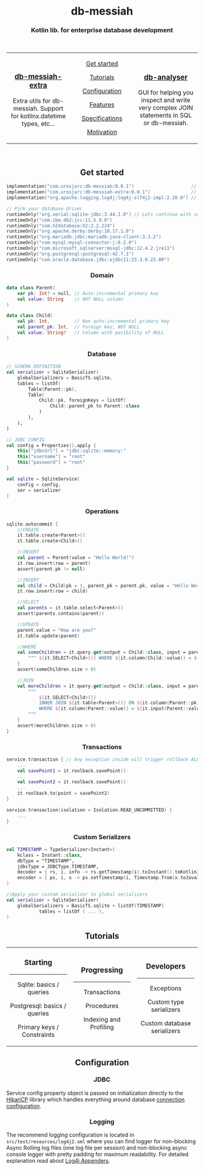 <h1 align="center">db-messiah</h1>
<h3 align="center">Kotlin lib. for enterprise database development</h3>
<br>
<table width="100%" border="0">
    <tr>
        <td width="33%">
            <h3 align="center"><a href="https://github.com/urosjarc/db-messiah-extra">db-messiah-extra</a></h3>
            <p align="center">Extra utils for db-messiah. Support for kotlinx.datetime types, etc... </p>
        </td>
        <td width="33%" align="center">
                <p><a href="#get-started">Get started</a></p>
                <p><a href="#tutorials">Tutorials</a></p>
                <p><a href="#configuration">Configuration</a></p>
                <p><a href="#features">Features</a></p>
                <p><a href="#specifications">Specifications</a></p>
                <p><a href="#motivation">Motivation</a></p>
        </td>
        <td width="33%">
            <h3 align="center"><a href="https://github.com/urosjarc/db-analyser">db-analyser</a></h3>
            <p align="center">GUI for helping you inspect and write very complex JOIN statements in SQL or db-messiah.
        </td>
    </tr>
</table>
<br>

<h2 align="center">Get started</h2>

```kotlin
implementation("com.urosjarc:db-messiah:0.0.1")                     // Required
implementation("com.urosjarc:db-messiah-extra:0.0.1")               // Optional extra utils
implementation("org.apache.logging.log4j:log4j-slf4j2-impl:2.20.0") // Optional logging

// Pick your database driver
runtimeOnly("org.xerial:sqlite-jdbc:3.44.1.0") // Lets continue with sqlite driver...
runtimeOnly("com.ibm.db2:jcc:11.5.9.0")
runtimeOnly("com.h2database:h2:2.2.224")
runtimeOnly("org.apache.derby:derby:10.17.1.0")
runtimeOnly("org.mariadb.jdbc:mariadb-java-client:3.3.2")
runtimeOnly("com.mysql:mysql-connector-j:8.2.0")
runtimeOnly("com.microsoft.sqlserver:mssql-jdbc:12.4.2.jre11")
runtimeOnly("org.postgresql:postgresql:42.7.1")
runtimeOnly("com.oracle.database.jdbc:ojdbc11:23.3.0.23.09")
```

<h3 align="center">Domain</h3>

```kotlin
data class Parent(
    var pk: Int? = null, // Auto-incremental primary key
    val value: String    // NOT NULL column
)

data class Child(
    val pk: Int,         // Non auto-incremental primary key
    val parent_pk: Int,  // Foreign key, NOT NULL
    val value: String?   // Column with posibility of NULL
)
```

<h3 align="center">Database</h3>

```kotlin
// SCHEMA DEFINITION
val serializer = SqliteSerializer(
    globalSerializers = BasicTS.sqlite,
    tables = listOf(
        Table(Parent::pk),
        Table(
            Child::pk, foreignKeys = listOf(
                Child::parent_pk to Parent::class
            )
        ),
    ),
)

// JDBC CONFIG
val config = Properties().apply {
    this["jdbcUrl"] = "jdbc:sqlite::memory:"
    this["username"] = "root"
    this["password"] = "root"
}

val sqlite = SqliteService(
    config = config,
    ser = serializer
)
```

<h3 align="center">Operations</h3>

```kotlin
sqlite.autocommit {
    //CREATE
    it.table.create<Parent>()
    it.table.create<Child>()

    //INSERT
    val parent = Parent(value = "Hello World!")
    it.row.insert(row = parent)
    assert(parent.pk != null)

    //INSERT
    val child = Child(pk = 1, parent_pk = parent.pk, value = "Hello World!")
    it.row.insert(row = child)

    //SELECT
    val parents = it.table.select<Parent>()
    assert(parents.contains(parent))

    //UPDATE
    parent.value = "How are you?"
    it.table.update(parent)

    //WHERE
    val someChildren = it.query.get(output = Child::class, input = parent) {
        """ ${it.SELECT<Child>()} WHERE ${it.column(Child::value)} = ${it.input(Parent::value)} """
    }
    assert(someChildren.size > 0)

    //JOIN
    val moreChildren = it.query.get(output = Child::class, input = parent) {
        """
            ${it.SELECT<Child>()}
            INNER JOIN ${it.table<Parent>()} ON ${it.column(Parent::pk)} = ${it.column(Child::parent_pk)}
            WHERE ${it.column(Parent::value)} = ${it.input(Parent::value)}
        """
    }
    assert(moreChildren.size > 0)
}
```

<h3 align="center">Transactions</h3>

```kotlin
service.transaction { // Any exception inside will trigger rollback ALL!
    ...
    val savePoint1 = it.roolback.savePoint()
    ...
    val savePoint2 = it.roolback.savePoint()
    ...
    it.roolback.to(point = savePoint2)
}

service.transaction(isolation = Isolation.READ_UNCOMMITTED) {
    ...
}
```

<h3 align="center">Custom Serializers</h3>

```kotlin
val TIMESTAMP = TypeSerializer<Instant>(
    kclass = Instant::class,
    dbType = "TIMESTAMP",
    jdbcType = JDBCType.TIMESTAMP,
    decoder = { rs, i, info -> rs.getTimestamp(i).toInstant().toKotlinInstant() },
    encoder = { ps, i, x -> ps.setTimestamp(i, Timestamp.from(x.toJavaInstant())) }
)

//Apply your custom serializer to global serializers
val serializer = SqliteSerializer(
    globalSerializers = BasicTS.sqlite + listOf(TIMESTAMP)
            tables = listOf ( ... ),
)
```

<h2 align="center">Tutorials</h2>

<table width="100%">
    <tr>
        <td width="33.3%" align="center">
            <h3>Starting</h3>
            <hr>
            <p>Sqlite: <a>basics</a> / <a>queries</a></p>
            <p>Postgresql: <a>basics</a> / <a>queries</a></p>
            <p><a>Primary keys</a> / <a>Constraints</a></p>
        </td>
        <td width="33.3%" align="center">
            <h3>Progressing</h3>
            <hr>
            <p><a>Transactions</a></p>
            <p><a>Procedures</a></p>
            <p><a>Indexing and Profiling</a></p>
        </td>
        <td width="33.3%" align="center">
            <h3>Developers</h3>
            <hr>
            <p><a>Exceptions</a></p>
            <p><a>Custom type serializers</a></p>
            <p><a>Custom database serializers</a></p>
        </td>
    </tr>
</table>

<h2 align="center">Configuration</h2>

<h3 align="center">JDBC</h3>

Service config property object is passed on initialization directly to the [HikariCP](https://github.com/brettwooldridge/HikariCP) library
which handles everything around
database [connection configuration](https://github.com/brettwooldridge/HikariCP?tab=readme-ov-file#gear-configuration-knobs-baby).

<h3 align="center">Logging</h3>

The recommend logging configuration is located in `src/test/resources/log4j2.xml` where you can
find logger for non-blocking Async Rolling log files (one log file per session) and non-blocking async console logger with pretty
padding for maximum readability. For detailed explanation read about [Log4j Appenders](https://logging.apache.org/log4j/2.x/manual/appenders.html).
